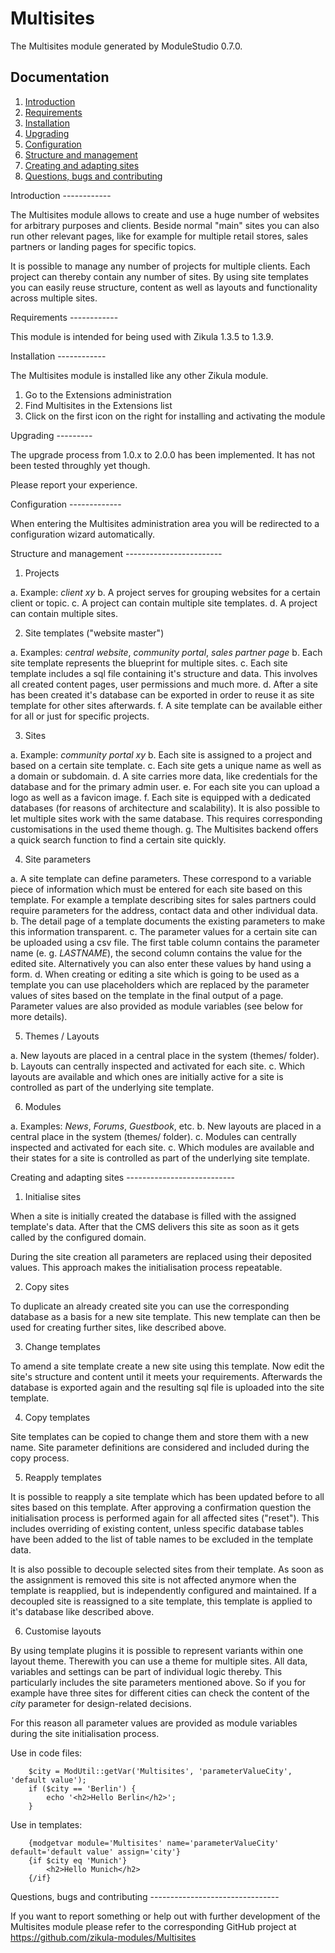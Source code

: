 Multisites
==========

The Multisites module generated by ModuleStudio 0.7.0.

Documentation
-------------

  1. [Introduction](#introduction)
  2. [Requirements](#requirements)
  3. [Installation](#installation)
  4. [Upgrading](#upgrading)
  5. [Configuration](#configuration)
  6. [Structure and management](#structure)
  7. [Creating and adapting sites](#siteoperations)
  8. [Questions, bugs and contributing](#contributing)


<a name="introduction" />
Introduction
------------

The Multisites module allows to create and use a huge number of websites for arbitrary purposes and clients.
Beside normal "main" sites you can also run other relevant pages, like for example for multiple retail stores,
sales partners or landing pages for specific topics.

It is possible to manage any number of projects for multiple clients. Each project can thereby contain any number
of sites. By using site templates you can easily reuse structure, content as well as layouts and functionality across
multiple sites.


<a name="requirements" />
Requirements
------------

This module is intended for being used with Zikula 1.3.5 to 1.3.9.


<a name="installation" />
Installation
------------

The Multisites module is installed like any other Zikula module.

1. Go to the Extensions administration
2. Find Multisites in the Extensions list
3. Click on the first icon on the right for installing and activating the module


<a name="upgrading" />
Upgrading
---------

The upgrade process from 1.0.x to 2.0.0 has been implemented.
It has not been tested throughly yet though.

Please report your experience.


<a name="configuration" />
Configuration
-------------

When entering the Multisites administration area you will be redirected to a configuration wizard
automatically.


<a name="structure" />
Structure and management
------------------------

1. Projects

  a. Example: _client xy_
  b. A project serves for grouping websites for a certain client or topic.
  c. A project can contain multiple site templates.
  d. A project can contain multiple sites.


2. Site templates ("website master")

  a. Examples: _central website_, _community portal_, _sales partner page_
  b. Each site template represents the blueprint for multiple sites.
  c. Each site template includes a sql file containing it's structure and data. This involves all created content pages, user permissions and much more.
  d. After a site has been created it's database can be exported in order to reuse it as site template for other sites afterwards.
  f. A site template can be available either for all or just for specific projects.


3. Sites

  a. Example: _community portal xy_
  b. Each site is assigned to a project and based on a certain site template.
  c. Each site gets a unique name as well as a domain or subdomain.
  d. A site carries more data, like credentials for the database and for the primary admin user.
  e. For each site you can upload a logo as well as a favicon image.
  f. Each site is equipped with a dedicated databases (for reasons of architecture and scalability). It is also possible to let multiple sites work with the same database. This requires corresponding customisations in the used theme though.
  g. The Multisites backend offers a quick search function to find a certain site quickly.


4. Site parameters

  a. A site template can define parameters. These correspond to a variable piece of information which must be entered for each site based on this template. For example a template describing sites for sales partners could require parameters for the address, contact data and other individual data.
  b. The detail page of a template documents the existing parameters to make this information transparent.
  c. The parameter values for a certain site can be uploaded using a csv file. The first table column contains the parameter name (e. g. _LASTNAME_), the second column contains the value for the edited site. Alternatively you can also enter these values by hand using a form.
  d. When creating or editing a site which is going to be used as a template you can use placeholders which are replaced by the parameter values of sites based on the template in the final output of a page. Parameter values are also provided as module variables (see below for more details).


5. Themes / Layouts

  a. New layouts are placed in a central place in the system (themes/ folder).
  b. Layouts can centrally inspected and activated for each site.
  c. Which layouts are available and which ones are initially active for a site is controlled as part of the underlying site template.


6. Modules

  a. Examples: _News_, _Forums_, _Guestbook_, etc.
  b. New layouts are placed in a central place in the system (themes/ folder).
  c. Modules can centrally inspected and activated for each site.
  c. Which modules are available and their states for a site is controlled as part of the underlying site template.


<a name="siteoperations" />
Creating and adapting sites
---------------------------


1. Initialise sites

  When a site is initially created the database is filled with the assigned template's data. After that
  the CMS delivers this site as soon as it gets called by the configured domain.

  During the site creation all parameters are replaced using their deposited values. This approach
  makes the initialisation process repeatable.


2. Copy sites

  To duplicate an already created site you can use the corresponding database as a basis for a new site template.
  This new template can then be used for creating further sites, like described above.


3. Change templates

  To amend a site template create a new site using this template. Now edit the site's structure and content
  until it meets your requirements. Afterwards the database is exported again and the resulting sql file
  is uploaded into the site template.


4. Copy templates

  Site templates can be copied to change them and store them with a new name. Site parameter definitions are
  considered and included during the copy process.


5. Reapply templates

  It is possible to reapply a site template which has been updated before to all sites based on this template.
  After approving a confirmation question the initialisation process is performed again for all affected sites ("reset").
  This includes overriding of existing content, unless specific database tables have been added to the list of table names
  to be excluded in the template data.

  It is also possible to decouple selected sites from their template. As soon as the assignment is removed this
  site is not affected anymore when the template is reapplied, but is independently configured and maintained.
  If a decoupled site is reassigned to a site template, this template is applied to it's database like described above.


6. Customise layouts

  By using template plugins it is possible to represent variants within one layout theme. Therewith you can
  use a theme for multiple sites. All data, variables and settings can be part of individual logic thereby.
  This particularly includes the site parameters mentioned above. So if you for example have three sites for
  different cities can check the content of the _city_ parameter for design-related decisions.

  For this reason all parameter values are provided as module variables during the site initialisation process.

  Use in code files:
```
    $city = ModUtil::getVar('Multisites', 'parameterValueCity', 'default value');
    if ($city == 'Berlin') {
        echo '<h2>Hello Berlin</h2>';
    }
```

  Use in templates:
```
    {modgetvar module='Multisites' name='parameterValueCity' default='default value' assign='city'}
    {if $city eq 'Munich'}
        <h2>Hello Munich</h2>
    {/if}
```


<a name="contributing" />
Questions, bugs and contributing
--------------------------------


If you want to report something or help out with further development of the Multisites module please refer
to the corresponding GitHub project at https://github.com/zikula-modules/Multisites

